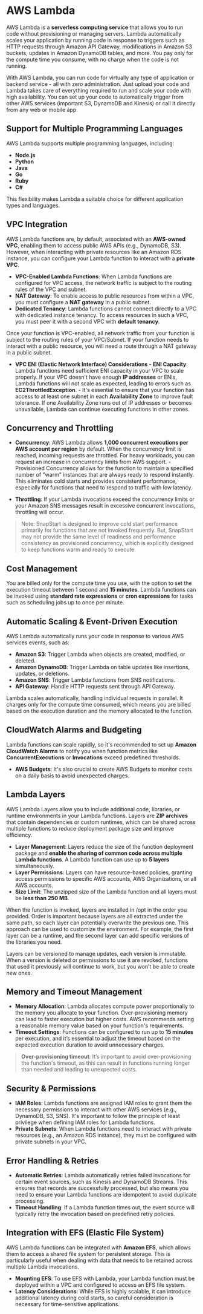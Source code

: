 # AWS Lambda

AWS Lambda is a **serverless computing service** that allows you to run code without provisioning or managing servers. Lambda automatically scales your application by running code in response to triggers such as HTTP requests through Amazon API Gateway, modifications in Amazon S3 buckets, updates in Amazon DynamoDB tables, and more. You pay only for the compute time you consume, with no charge when the code is not running.

With AWS Lambda, you can run code for virtually any type of application or backend service - all with zero administration. Just upload your code and Lambda takes care of everything required to run and scale your code with high availability. You can set up your code to automatically trigger from other AWS services (important S3, DynamoDB and Kinesis) or call it directly from any web or mobile app.

## **Support for Multiple Programming Languages**
   AWS Lambda supports multiple programming languages, including:
   - **Node.js**
   - **Python**
   - **Java**
   - **Go**
   - **Ruby**
   - **C#**

   This flexibility makes Lambda a suitable choice for different application types and languages.

## **VPC Integration**
   AWS Lambda functions are, by default, associated with an **AWS-owned VPC**, enabling them to access public AWS APIs (e.g., DynamoDB, S3). However, when interacting with private resources like an Amazon RDS instance, you can configure your Lambda function to interact with a **private VPC**.

   - **VPC-Enabled Lambda Functions**: When Lambda functions are configured for VPC access, the network traffic is subject to the routing rules of the VPC and subnet.
   - **NAT Gateway**: To enable access to public resources from within a VPC, you must configure a **NAT gateway** in a public subnet.
   - **Dedicated Tenancy**: Lambda functions cannot connect directly to a VPC with dedicated instance tenancy. To access resources in such a VPC, you must peer it with a second VPC with **default tenancy**.

   Once your function is VPC-enabled, all network traffic from your function is subject to the routing rules of your VPC/Subnet. If your function needs to interact with a public resource, you will need a route through a NAT gateway in a public subnet.

   - **VPC ENI (Elastic Network Interface) Considerations**
    - **ENI Capacity**: Lambda functions need sufficient ENI capacity in your VPC to scale properly. If your VPC doesn’t have enough **IP addresses** or ENIs, Lambda functions will not scale as expected, leading to errors such as **EC2ThrottledException**.
    - It's essential to ensure that your function has access to at least one subnet in each **Availability Zone** to improve fault tolerance. If one Availability Zone runs out of IP addresses or becomes unavailable, Lambda can continue executing functions in other zones.

## **Concurrency and Throttling**
   - **Concurrency**: AWS Lambda allows **1,000 concurrent executions per AWS account per region** by default. When the concurrency limit is reached, incoming requests are throttled. For heavy workloads, you can request an increase in concurrency limits from AWS support.
    - Provisioned Concurrency allows for the function to maintain a specified number of "warm" instances that are always ready to respond instantly. This eliminates cold starts and provides consistent performance, especially for functions that need to respond to traffic with low latency.

   - **Throttling**: If your Lambda invocations exceed the concurrency limits or your Amazon SNS messages result in excessive concurrent invocations, throttling will occur.

> Note: SnapStart is designed to improve cold start performance primarily for functions that are not invoked frequently. But, SnapStart may not provide the same level of readiness and performance consistency as provisioned concurrency, which is explicitly designed to keep functions warm and ready to execute.
 

## **Cost Management**
   You are billed only for the compute time you use, with the option to set the execution timeout between 1 second and **15 minutes**. Lambda functions can be invoked using **standard rate expressions** or **cron expressions** for tasks such as scheduling jobs up to once per minute.

## **Automatic Scaling & Event-Driven Execution**
   AWS Lambda automatically runs your code in response to various AWS services events, such as:
   - **Amazon S3**: Trigger Lambda when objects are created, modified, or deleted.
   - **Amazon DynamoDB**: Trigger Lambda on table updates like insertions, updates, or deletions.
   - **Amazon SNS**: Trigger Lambda functions from SNS notifications.
   - **API Gateway**: Handle HTTP requests sent through API Gateway.

   Lambda scales automatically, handling individual requests in parallel. It charges only for the compute time consumed, which means you are billed based on the execution duration and the memory allocated to the function.

## **CloudWatch Alarms and Budgeting**
   Lambda functions can scale rapidly, so it's recommended to set up **Amazon CloudWatch Alarms** to notify you when function metrics like **ConcurrentExecutions** or **Invocations** exceed predefined thresholds. 
   
   - **AWS Budgets**: It's also crucial to create AWS Budgets to monitor costs on a daily basis to avoid unexpected charges.
   
## **Lambda Layers**
   AWS Lambda Layers allow you to include additional code, libraries, or runtime environments in your Lambda functions. Layers are **ZIP archives** that contain dependencies or custom runtimes, which can be shared across multiple functions to reduce deployment package size and improve efficiency.

   - **Layer Management**: Layers reduce the size of the function deployment package and **enable the sharing of common code across multiple Lambda functions**. A Lambda function can use up to **5 layers** simultaneously.
   - **Layer Permissions**: Layers can have resource-based policies, granting access permissions to specific AWS accounts, AWS Organizations, or all AWS accounts.
   - **Size Limit**: The unzipped size of the Lambda function and all layers must be **less than 250 MB**.

When the function is invoked, layers are installed in /opt in the order you provided. Order is important because layers are all extracted under the same path, so each layer can potentially overwrite the previous one. This approach can be used to customize the environment. For example, the first layer can be a runtime, and the second layer can add specific versions of the libraries you need.

   Layers can be versioned to manage updates, each version is immutable. When a version is deleted or permissions to use it are revoked, functions that used it previously will continue to work, but you won’t be able to create new ones.

## **Memory and Timeout Management**
   - **Memory Allocation**: Lambda allocates compute power proportionally to the memory you allocate to your function. Over-provisioning memory can lead to faster execution but higher costs. AWS recommends setting a reasonable memory value based on your function's requirements.
   - **Timeout Settings**: Functions can be configured to run up to **15 minutes** per execution, and it’s essential to adjust the timeout based on the expected execution duration to avoid unnecessary charges.
   
   > **Over-provisioning timeout**: It’s important to avoid over-provisioning the function's timeout, as this can result in functions running longer than needed and leading to unexpected costs.

## **Security & Permissions**
- **IAM Roles**: Lambda functions are assigned IAM roles to grant them the necessary permissions to interact with other AWS services (e.g., DynamoDB, S3, SNS). It's important to follow the principle of least privilege when defining IAM roles for Lambda functions.
- **Private Subnets**: When Lambda functions need to interact with private resources (e.g., an Amazon RDS instance), they must be configured with private subnets in your VPC.

## **Error Handling & Retries**
- **Automatic Retries**: Lambda automatically retries failed invocations for certain event sources, such as Kinesis and DynamoDB Streams. This ensures that records are successfully processed, but also means you need to ensure your Lambda functions are idempotent to avoid duplicate processing.
- **Timeout Handling**: If a Lambda function times out, the event source will typically retry the invocation based on predefined retry policies.

## **Integration with EFS (Elastic File System)**
AWS Lambda functions can be integrated with **Amazon EFS**, which allows them to access a shared file system for persistent storage. This is particularly useful when dealing with data that needs to be retained across multiple Lambda invocations.

- **Mounting EFS**: To use EFS with Lambda, your Lambda function must be deployed within a VPC and configured to access an EFS file system.
- **Latency Considerations**: While EFS is highly scalable, it can introduce additional latency during cold starts, so careful consideration is necessary for time-sensitive applications.

 